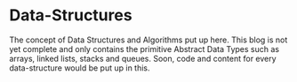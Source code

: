 # Data-Structures
The concept of Data Structures and Algorithms put up here.
This blog is not yet complete and only contains the primitive Abstract Data Types such as arrays, linked lists, stacks and queues.
Soon, code and content for every data-structure would be put up in this.
